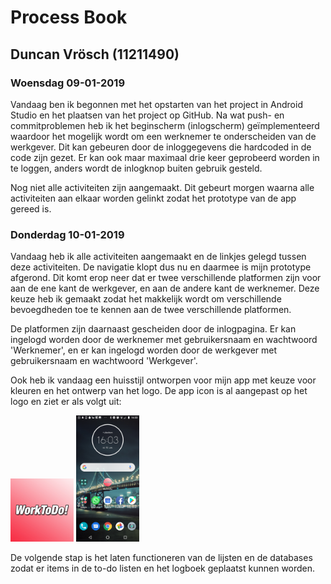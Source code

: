 Process Book
===================

## Duncan Vrösch (11211490) ##

### Woensdag 09-01-2019 ###
Vandaag ben ik begonnen met het opstarten van het project in Android Studio en het plaatsen van het project op GitHub. Na wat push- en commitproblemen heb ik het beginscherm (inlogscherm) geïmplementeerd waardoor het mogelijk wordt om een werknemer te onderscheiden van de werkgever. Dit kan gebeuren door de inloggegevens die hardcoded in de code zijn gezet. Er kan ook maar maximaal drie keer geprobeerd worden in te loggen, anders wordt de inlogknop buiten gebruik gesteld.

Nog niet alle activiteiten zijn aangemaakt. Dit gebeurt morgen waarna alle activiteiten aan elkaar worden gelinkt zodat het prototype van de app gereed is.


### Donderdag 10-01-2019 ###
Vandaag heb ik alle activiteiten aangemaakt en de linkjes gelegd tussen deze activiteiten. De navigatie klopt dus nu en daarmee is mijn prototype afgerond. Dit komt erop neer dat er twee verschillende platformen zijn voor aan de ene kant de werkgever, en aan de andere kant de werknemer. Deze keuze heb ik gemaakt zodat het makkelijk wordt om verschillende bevoegdheden toe te kennen aan de twee verschillende platformen. 

De platformen zijn daarnaast gescheiden door de inlogpagina. Er kan ingelogd worden door de werknemer met gebruikersnaam en wachtwoord 'Werknemer', en er kan ingelogd worden door de werkgever met gebruikersnaam en wachtwoord 'Werkgever'. 

Ook heb ik vandaag een huisstijl ontworpen voor mijn app met keuze voor kleuren en het ontwerp van het logo. De app icon is al aangepast op het logo en ziet er als volgt uit:

<img src="https://github.com/duncanvrosch/project/blob/master/doc/Logo%20WorkToDo.jpg" width="20%" height="20%"/>

<img src="https://github.com/duncanvrosch/project/blob/master/doc/Screenshot_20190110-160333.png" width="20%" height="20%"/>

De volgende stap is het laten functioneren van de lijsten en de databases zodat er items in de to-do listen en het logboek geplaatst kunnen worden.

